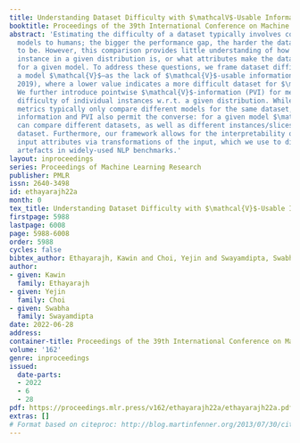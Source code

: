 ```yaml
---
title: Understanding Dataset Difficulty with $\mathcalV$-Usable Information
booktitle: Proceedings of the 39th International Conference on Machine Learning
abstract: 'Estimating the difficulty of a dataset typically involves comparing state-of-the-art
  models to humans; the bigger the performance gap, the harder the dataset is said
  to be. However, this comparison provides little understanding of how difficult each
  instance in a given distribution is, or what attributes make the dataset difficult
  for a given model. To address these questions, we frame dataset difficulty—w.r.t.
  a model $\mathcal{V}$—as the lack of $\mathcal{V}$-usable information (Xu et al.,
  2019), where a lower value indicates a more difficult dataset for $\mathcal{V}$.
  We further introduce pointwise $\mathcal{V}$-information (PVI) for measuring the
  difficulty of individual instances w.r.t. a given distribution. While standard evaluation
  metrics typically only compare different models for the same dataset, $\mathcal{V}$-usable
  information and PVI also permit the converse: for a given model $\mathcal{V}$, we
  can compare different datasets, as well as different instances/slices of the same
  dataset. Furthermore, our framework allows for the interpretability of different
  input attributes via transformations of the input, which we use to discover annotation
  artefacts in widely-used NLP benchmarks.'
layout: inproceedings
series: Proceedings of Machine Learning Research
publisher: PMLR
issn: 2640-3498
id: ethayarajh22a
month: 0
tex_title: Understanding Dataset Difficulty with $\mathcal{V}$-Usable Information
firstpage: 5988
lastpage: 6008
page: 5988-6008
order: 5988
cycles: false
bibtex_author: Ethayarajh, Kawin and Choi, Yejin and Swayamdipta, Swabha
author:
- given: Kawin
  family: Ethayarajh
- given: Yejin
  family: Choi
- given: Swabha
  family: Swayamdipta
date: 2022-06-28
address:
container-title: Proceedings of the 39th International Conference on Machine Learning
volume: '162'
genre: inproceedings
issued:
  date-parts:
  - 2022
  - 6
  - 28
pdf: https://proceedings.mlr.press/v162/ethayarajh22a/ethayarajh22a.pdf
extras: []
# Format based on citeproc: http://blog.martinfenner.org/2013/07/30/citeproc-yaml-for-bibliographies/
---
```

